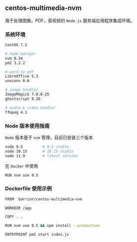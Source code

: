 ## centos-multimedia-nvm

用于处理图像，PDF，音视频的 `Node.js` 服务端应用程序集成环境。

### 系统环境

```bash
CentOS 7.2

# node manager
nvm 0.34
pm2 3.2.2

# word to pdf
LibreOffice 5.3
unoconv 0.6

# image handler
ImageMagick 7.0.8-25
ghostscript 9.26

# audio & video handler
ffmpeg 4.1
```

### Node 版本使用指南

`Node` 版本基于 `nvm` 管理，目前已安装三个版本

```bash
node 9.5         # 9.5 stable
node 10.15       # 10.15 stable
node 11.9        # latest version
```

在 `Docker` 中使用

```bash
RUN nvm use 9.5
```

### Dockerfile 使用示例

```bash
FROM  barrior/centos-multimedia-nvm

WORKDIR /app

COPY . .

RUN nvm use 9.5 && npm install --production

ENTRYPOINT pm2 start index.js
```

